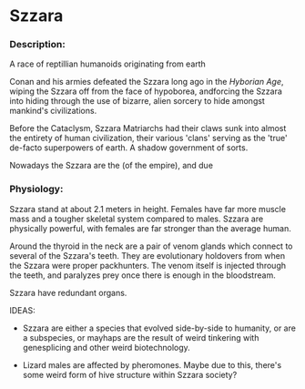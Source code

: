 # Szzara

### Description:

A race of reptillian humanoids originating from earth

Conan and his armies defeated the Szzara long ago in the *Hyborian Age*, wiping the Szzara off from the face of hypoborea, andforcing the Szzara into hiding through the use of bizarre, alien sorcery to hide amongst mankind's civilizations.

Before the Cataclysm, Szzara Matriarchs had their claws sunk into almost the entirety of human civilization, their various 'clans' serving as the 'true' de-facto superpowers of earth. A shadow government of sorts.

Nowadays the Szzara are the (of the empire), and due

### Physiology:

Szzara stand at about 2.1 meters in height. Females have far more muscle mass and a tougher skeletal system compared to males. Szzara are physically powerful, with females are far stronger than the average human. 

Around the thyroid in the neck are a pair of venom glands which connect to several of the Szzara's teeth. They are evolutionary holdovers from when the Szzara were proper packhunters. The venom itself is injected through the teeth, and paralyzes prey once there is enough in the bloodstream.

Szzara have redundant organs.

IDEAS: 

* Szzara are either a species that evolved side-by-side to humanity, or are a subspecies, or mayhaps are the result of weird tinkering with genesplicing and other weird biotechnology.

* Lizard males are affected by pheromones. Maybe due to this, there's some weird form of hive structure within Szzara society?


